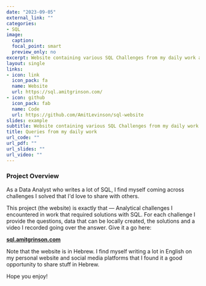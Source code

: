 ```yaml
---
date: "2023-09-05"
external_link: ""
categories:
- SQL
image:
  caption: 
  focal_point: smart
  preview_only: no
excerpt: Website containing various SQL Challenges from my daily work as a Data Analyst
layout: single
links:
- icon: link
  icon_pack: fa
  name: Website
  url: https://sql.amitgrinson.com/
- icon: github
  icon_pack: fab
  name: Code
  url: https://github.com/AmitLevinson/sql-website
slides: example
subtitle: Website containing various SQL Challenges from my daily work as a Data Analyst
title: Queries from my daily work
url_code: ""
url_pdf: ""
url_slides: ""
url_video: ""
---
```


### Project Overview

As a Data Analyst who writes a lot of SQL, I find myself coming across challenges I solved that I'd love to share with others. 

This project (the website) is exactly that — Analytical challenges I encountered in work that required solutions with SQL. For each challenge I provide the questions, data that can be locally created, the solutions and a video I recorded going over the answer. Give it a go here:  

**[sql.amitgrinson.com](sql.amitgrinson.com)**

Note that the website is in Hebrew. I find myself writing a lot in English on my personal website and social media platforms that I found it a good opportunity to share stuff in Hebrew. 

Hope you enjoy!


